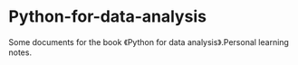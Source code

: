 # Python-for-data-analysis
Some documents for the book 《Python for data analysis》.Personal learning notes.
